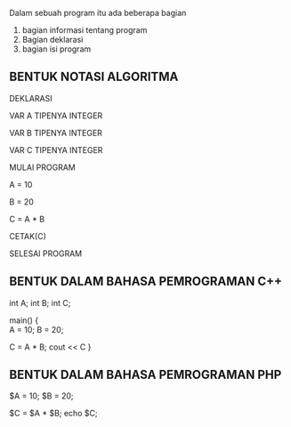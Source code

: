 Dalam sebuah program itu ada beberapa bagian

1. bagian informasi tentang program
2. Bagian deklarasi
3. bagian isi program

## BENTUK NOTASI ALGORITMA

DEKLARASI

VAR A TIPENYA INTEGER

VAR B TIPENYA INTEGER

VAR C TIPENYA INTEGER

MULAI PROGRAM

A = 10

B = 20

C = A * B

CETAK(C)

SELESAI PROGRAM

## BENTUK DALAM BAHASA PEMROGRAMAN C++
 int A;
 int B;
 int C;
 
main() {  
  A = 10;
  B = 20;
  
  C = A * B;
  cout << C
}

## BENTUK DALAM BAHASA PEMROGRAMAN PHP

$A = 10;
$B = 20;

$C = $A * $B;
echo $C;
